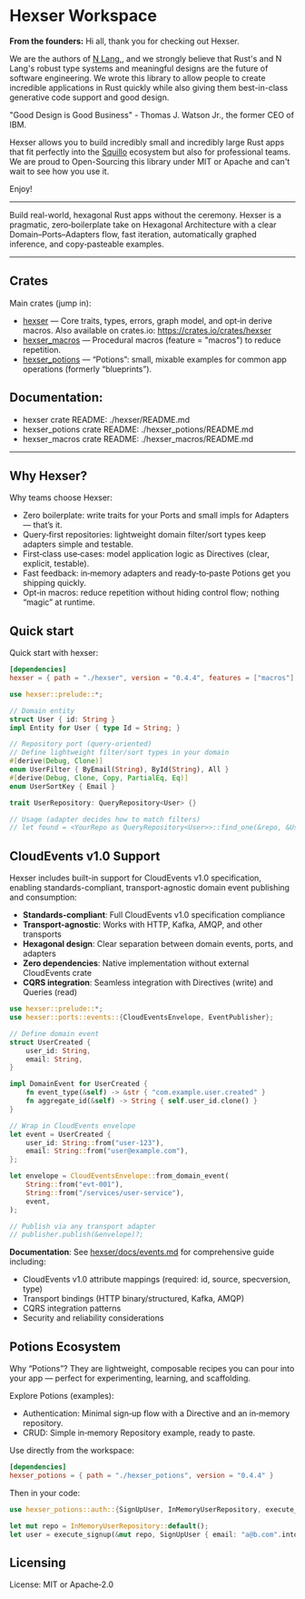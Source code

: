 # Hexser Workspace

__From the founders:__ Hi all, thank you for checking out Hexser.

We are the authors of [N Lang,](https://squillo.io/nlang), and we strongly believe that Rust's and N Lang's robust type systems and meaningful designs are the future of software engineering.  We wrote this library to allow people to create incredible applications in Rust quickly while also giving them best-in-class generative code support and good design.

"Good Design is Good Business" - Thomas J. Watson Jr., the former CEO of IBM.

Hexser allows you to build incredibly small and incredibly large Rust apps that fit perfectly into the [Squillo](https://squillo.io) ecosystem but also for professional teams. We are proud to Open-Sourcing this library under MIT or Apache and can't wait to see how you use it. 

Enjoy!

---

Build real-world, hexagonal Rust apps without the ceremony. Hexser is a pragmatic, zero‑boilerplate take on Hexagonal Architecture with a clear Domain–Ports–Adapters flow, fast iteration, automatically graphed inference, and copy‑pasteable examples.

---

## Crates

Main crates (jump in):
- [hexser](./hexser) — Core traits, types, errors, graph model, and opt‑in derive macros. Also available on crates.io: https://crates.io/crates/hexser
- [hexser_macros](./hexser_macros) — Procedural macros (feature = "macros") to reduce repetition.
- [hexser_potions](./hexser_potions) — “Potions”: small, mixable examples for common app operations (formerly “blueprints”).

## Documentation:
- hexser crate README: ./hexser/README.md
- hexser_potions crate README: ./hexser_potions/README.md
- hexser_macros crate README: ./hexser_macros/README.md

---

## Why Hexser?

Why teams choose Hexser:
- Zero boilerplate: write traits for your Ports and small impls for Adapters — that’s it.
- Query‑first repositories: lightweight domain filter/sort types keep adapters simple and testable.
- First‑class use‑cases: model application logic as Directives (clear, explicit, testable).
- Fast feedback: in‑memory adapters and ready‑to‑paste Potions get you shipping quickly.
- Opt‑in macros: reduce repetition without hiding control flow; nothing “magic” at runtime.

## Quick start

Quick start with hexser:

```toml
[dependencies]
hexser = { path = "./hexser", version = "0.4.4", features = ["macros"] }
```

```rust
use hexser::prelude::*;

// Domain entity
struct User { id: String }
impl Entity for User { type Id = String; }

// Repository port (query-oriented)
// Define lightweight filter/sort types in your domain
#[derive(Debug, Clone)]
enum UserFilter { ByEmail(String), ById(String), All }
#[derive(Debug, Clone, Copy, PartialEq, Eq)]
enum UserSortKey { Email }

trait UserRepository: QueryRepository<User> {}

// Usage (adapter decides how to match filters)
// let found = <YourRepo as QueryRepository<User>>::find_one(&repo, &UserFilter::ByEmail("a@b.com".into()))?;
```

## CloudEvents v1.0 Support

Hexser includes built-in support for CloudEvents v1.0 specification, enabling standards-compliant, transport-agnostic domain event publishing and consumption:

- **Standards-compliant**: Full CloudEvents v1.0 specification compliance
- **Transport-agnostic**: Works with HTTP, Kafka, AMQP, and other transports
- **Hexagonal design**: Clear separation between domain events, ports, and adapters
- **Zero dependencies**: Native implementation without external CloudEvents crate
- **CQRS integration**: Seamless integration with Directives (write) and Queries (read)

```rust
use hexser::prelude::*;
use hexser::ports::events::{CloudEventsEnvelope, EventPublisher};

// Define domain event
struct UserCreated {
    user_id: String,
    email: String,
}

impl DomainEvent for UserCreated {
    fn event_type(&self) -> &str { "com.example.user.created" }
    fn aggregate_id(&self) -> String { self.user_id.clone() }
}

// Wrap in CloudEvents envelope
let event = UserCreated {
    user_id: String::from("user-123"),
    email: String::from("user@example.com"),
};

let envelope = CloudEventsEnvelope::from_domain_event(
    String::from("evt-001"),
    String::from("/services/user-service"),
    event,
);

// Publish via any transport adapter
// publisher.publish(&envelope)?;
```

**Documentation**: See [hexser/docs/events.md](./hexser/docs/events.md) for comprehensive guide including:
- CloudEvents v1.0 attribute mappings (required: id, source, specversion, type)
- Transport bindings (HTTP binary/structured, Kafka, AMQP)
- CQRS integration patterns
- Security and reliability considerations

## Potions Ecosystem

Why “Potions”? They are lightweight, composable recipes you can pour into your app — perfect for experimenting, learning, and scaffolding.

Explore Potions (examples):

- Authentication: Minimal sign‑up flow with a Directive and an in‑memory repository.
- CRUD: Simple in‑memory Repository example, ready to paste.

Use directly from the workspace:

```toml
[dependencies]
hexser_potions = { path = "./hexser_potions", version = "0.4.4" }
```

Then in your code:

```rust
use hexser_potions::auth::{SignUpUser, InMemoryUserRepository, execute_signup};

let mut repo = InMemoryUserRepository::default();
let user = execute_signup(&mut repo, SignUpUser { email: "a@b.com".into() })?;
```

## Licensing
License: MIT or Apache‑2.0

